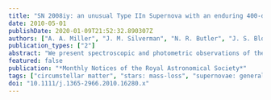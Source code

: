 ```yaml
---
title: "SN 2008iy: an unusual Type IIn Supernova with an enduring 400-d rise time"
date: 2010-05-01
publishDate: 2020-01-09T21:52:32.890307Z
authors: ["A. A. Miller", "J. M. Silverman", "N. R. Butler", "J. S. Bloom", "R. Chornock", "A. V. Filippenko", "M. Ganeshalingam", "C. R. Klein", "W. Li", "P. E. Nugent", "N. Smith", "T. N. Steele"]
publication_types: ["2"]
abstract: "We present spectroscopic and photometric observations of the Type IIn supernova (SN) 2008iy. SN 2008iy showed an unprecedentedly long rise time of åisebox-0.5ex 400 d, making it the first known SN to take significantly longer than 100 d to reach peak optical luminosity. The peak absolute magnitude of SN 2008iy was M$_r$ i̊sebox-0.5ex  -19.1 mag, and the total radiated energy over the first rs̊ebox-0.5ex 700 d was rae̊box-0.5ex 2 × 10$^50$ erg. Spectroscopically, SN 2008iy is very similar to the Type IIn SN 1988Z at late times and, like SN 1988Z, it is a luminous X-ray source (both SNe had an X-ray luminosity L$_X$ &gt; 10$^41$ ergs$^-1$). SN 2008iy has a growing near-infrared excess at late times similar to several other SNe IIn. The Hα emission-line profile of SN 2008iy shows a narrow P Cygni absorption component, implying a pre-SN wind speed of raib̊ox-0.5ex 100kms$^-1$. We argue that the luminosity of SN 2008iy is powered via the interaction of the SN ejecta with a dense, clumpy circumstellar medium. The raiso̊x-0.5ex 400-d rise time can be understood if the number density of clumps increases with distance over a radius raisex̊-0.5ex 1.7 × 10$^16$cm from the progenitor. This scenario is possible if the progenitor experienced an episodic phase of enhanced mass loss &lt;1 century prior to explosion or if the progenitor wind speed increased during the decades before core collapse. We favour the former scenario, which is reminiscent of the eruptive mass-loss episodes observed for luminous blue variable (LBV) stars. The progenitor wind speed and increased mass-loss rates serve as further evidence that at least some, and perhaps all, Type IIn SNe experience LBV-like eruptions shortly before core collapse. We also discuss the host galaxy of SN 2008iy, a subluminous dwarf galaxy, and offer a few reasons why the recent suggestion that unusual, luminous SNe preferentially occur in dwarf galaxies may be the result of observational biases."
featured: false
publication: "*Monthly Notices of the Royal Astronomical Society*"
tags: ["circumstellar matter", "stars: mass-loss", "supernovae: general", "supernovae: individual: SN 2008iy", "supernovae: individual: SN 1988Z", "Astrophysics - High Energy Astrophysical Phenomena", "Astrophysics - Solar and Stellar Astrophysics"]
doi: "10.1111/j.1365-2966.2010.16280.x"
---
```


